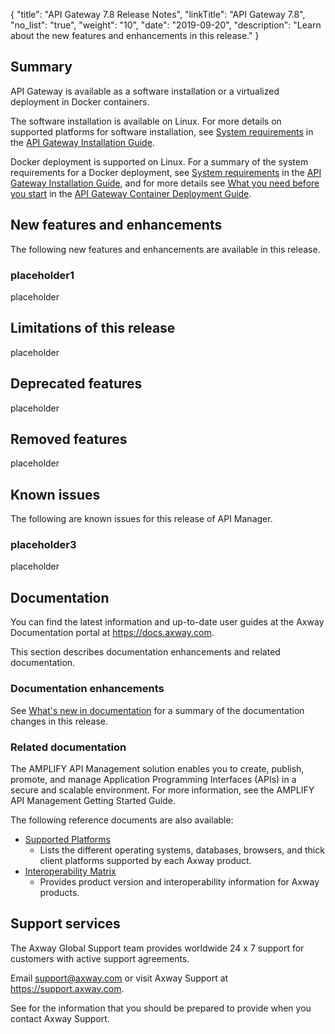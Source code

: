 {
    "title": "API Gateway 7.8 Release Notes",
    "linkTitle": "API Gateway 7.8",
    "no_list": "true",
    "weight": "10",
    "date": "2019-09-20",
    "description": "Learn about the new features and enhancements in this release."
}

## Summary

API Gateway is available as a software installation or a virtualized deployment in Docker containers.

The software installation is available on Linux. For more details on supported platforms for software installation, see [System requirements](/csh?context=305&product=prod-api-gateway-77) in the [API Gateway Installation Guide](/bundle/APIGateway_77_InstallationGuide_allOS_en_HTML5/).

Docker deployment is supported on Linux. For a summary of the system requirements for a Docker deployment, see [System requirements](/csh?context=305&product=prod-api-gateway-77) in the [API Gateway Installation Guide](/bundle/APIGateway_77_InstallationGuide_allOS_en_HTML5/), and for more details see [What you need before you start](/csh?context=900&product=prod-api-gateway-77) in the [API Gateway Container Deployment Guide](/bundle/APIGateway_77_ContainerGuide_allOS_en_HTML5/).

## New features and enhancements

The following new features and enhancements are available in this release.

### placeholder1

placeholder

## Limitations of this release

placeholder

## Deprecated features

placeholder

## Removed features

placeholder

## Known issues

The following are known issues for this release of API Manager.

### placeholder3

placeholder

## Documentation

You can find the latest information and up-to-date user guides at the Axway Documentation portal at <https://docs.axway.com>.

This section describes documentation enhancements and related documentation.

### Documentation enhancements

See [What's new in documentation](whats_new_doc.htm) for a summary of the documentation changes in this release.

### Related documentation

The AMPLIFY API Management solution enables you to create, publish, promote, and manage Application Programming Interfaces (APIs) in a secure and scalable environment. For more information, see the AMPLIFY API Management Getting Started Guide.

The following reference documents are also available:

* [Supported Platforms](https://docs.axway.com/bundle/Axway_Products_SupportedPlatforms_allOS_en)
    * Lists the different operating systems, databases, browsers, and thick client platforms supported by each Axway product.
* [Interoperability Matrix](https://docs.axway.com/bundle/Axway_Products_InteroperabilityMatrix_allOS_en)
    * Provides product version and interoperability information for Axway products.

## Support services

The Axway Global Support team provides worldwide 24 x 7 support for customers with active support agreements.

Email <support@axway.com> or visit Axway Support at <https://support.axway.com>.

See for the information that you should be prepared to provide when you contact Axway Support.
